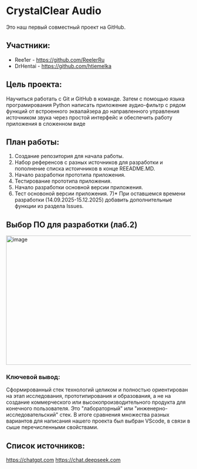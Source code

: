# CrystalClear Audio

Это наш первый совместный проект на GitHub.

## Участники:
- Ree1er - https://github.com/ReelerRu
- DrHentai - https://github.com/htiemelka

## Цель проекта:
Научиться работать с Git и GitHub в команде. Затем с помощью языка програмирования Python  написать приложение аудио-фильтр с рядом функций от встроенного эквалайзера до направленного управления источником звука через простой интерфейс и обеспечить работу приложения в сложенном виде

## План работы:
1) Создание репозитория для начала работы.
2) Набор референсов с разных источников для разработки и пополнение списка истоичников в конце REEADME.MD.
3) Начало разработки прототипа приложения.
4) Тестирование прототипа приложения.
5) Начало разработки основной версии приложения.
6) Тест основоной версии приложения.
7)* При оставшемся времени разработки (14.09.2025-15.12.2025) добавить дополнительные функции из раздела Issues.

## Выбор ПО для разработки (лаб.2)

<img width="1216" height="352" alt="image" src="https://github.com/user-attachments/assets/d68b7caa-b720-4aac-ac21-c8db3fb6251f" />

### Ключевой вывод:
Сформированный стек технологий целиком и полностью ориентирован на этап исследования, прототипирования и образования, а не на создание коммерческого или высокопроизводительного продукта для конечного пользователя. Это "лабораторный" или "инженерно-исследовательский" стек. В итоге сравнения множества разных вариантов для написания нашего проекта был выбран VScode, в связи в сыше перечисленными свойствами.

## Список источников: 
https://chatgpt.com
https://chat.deepseek.com

